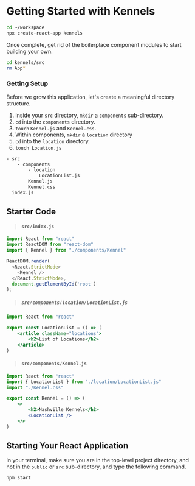 # Getting Started with Kennels

```sh
cd ~/workspace
npx create-react-app kennels
```

Once complete, get rid of the boilerplace component modules to start building your own.

```sh
cd kennels/src
rm App*
```

### Getting Setup

Before we grow this application, let's create a meaningful directory structure.

1. Inside your `src` directory, `mkdir` a `components` sub-directory.
2. `cd` into the `components` directory.
3. `touch` `Kennel.js` and `Kennel.css`.
4. Within components, `mkdir` a `location` directory
5. `cd` into the `location` directory.
6. `touch Location.js`

```sh
- src
    - components
        - location
            LocationList.js
        Kennel.js
        Kennel.css
  index.js

```

## Starter Code

> #### `src/index.js`

```js
import React from "react"
import ReactDOM from "react-dom"
import { Kennel } from "./components/Kennel"

ReactDOM.render(
  <React.StrictMode>
    <Kennel />
  </React.StrictMode>,
  document.getElementById('root')
);
```

> ##### `src/components/location/LocationList.js`

```jsx
import React from "react"

export const LocationList = () => (
    <article className="locations">
        <h2>List of Locations</h2>
    </article>
)
```

> #### `src/components/Kennel.js`

```jsx
import React from "react"
import { LocationList } from "./location/LocationList.js"
import "./Kennel.css"

export const Kennel = () => (
    <>
        <h2>Nashville Kennels</h2>
        <LocationList />
    </>
)
```

## Starting Your React Application

In your terminal, make sure you are in the top-level project directory, and not in the `public` or `src` sub-directory, and type the following command.

```sh
npm start
```

